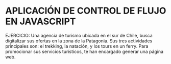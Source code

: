 # APLICACIÓN DE CONTROL DE FLUJO EN JAVASCRIPT

EJERCICIO:
Una agencia de turismo ubicada en el sur de Chile, busca digitalizar sus ofertas en la zona de la Patagonia. Sus tres actividades principales son: el trekking, la natación, y los tours en un ferry. Para promocionar sus servicios turísticos, te han encargado generar una página web.
